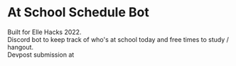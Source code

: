 # At School Schedule Bot
Built for Elle Hacks 2022.  
Discord bot to keep track of who's at school today and free times to study / hangout.  
Devpost submission at 
